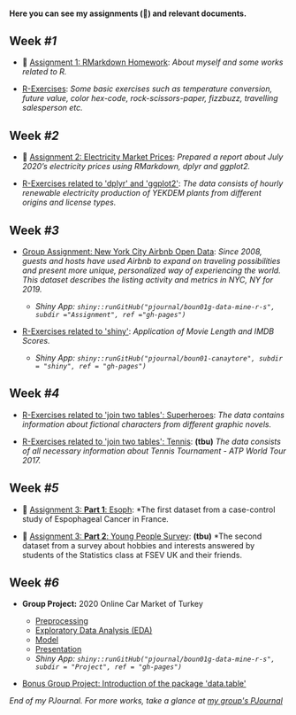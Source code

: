 #### Here you can see my assignments (🔴) and relevant documents.

## Week *#1*

- 🔴 [Assignment 1: RMarkdown Homework](assignment1_rmarkdown): *About myself and some works related to R.*

- [R-Exercises](exercises1): *Some basic exercises such as temperature conversion, future value, color hex-code, rock-scissors-paper, fizzbuzz, travelling salesperson etc.*

## Week *#2*

- 🔴 [Assignment 2: Electricity Market Prices](assignment2_dplyr_ggplot2): *Prepared a report about July 2020’s electricity prices using RMarkdown, dplyr and ggplot2.*

- [R-Exercises related to 'dplyr' and 'ggplot2'](exercises2_dplyr_ggplot2): *The data consists of hourly renewable electricity production of YEKDEM plants from different origins and license types.*

## Week *#3*

- [Group Assignment: New York City Airbnb Open Data](https://pjournal.github.io/boun01g-data-mine-r-s/Assignment/Airbnb.html): *Since 2008, guests and hosts have used Airbnb to expand on traveling possibilities and present more unique, personalized way of experiencing the world. This dataset describes the listing activity and metrics in NYC, NY for 2019.* 
  - _Shiny App: `shiny::runGitHub("pjournal/boun01g-data-mine-r-s", subdir ="Assignment", ref ="gh-pages")`_

- [R-Exercises related to 'shiny'](exercises3_shiny): *Application of Movie Length and IMDB Scores.*
  - _Shiny App: `shiny::runGitHub("pjournal/boun01-canaytore", subdir = "shiny", ref = "gh-pages")`_

## Week *#4*

- [R-Exercises related to 'join two tables': Superheroes](exercises4_join_superheroes): *The data contains information about fictional characters from different graphic novels.*

- [R-Exercises related to 'join two tables': Tennis](exercises4_join_tennis): **(tbu)** *The data consists of all necessary information about Tennis Tournament - ATP World Tour 2017.*

## Week *#5*

- 🔴 [Assignment 3: **Part 1**: Esoph](assignment3_esoph): *The first dataset from a case-control study of Espophageal Cancer in France.

- 🔴 [Assignment 3: **Part 2**: Young People Survey](assignment3_survey): **(tbu)** *The second dataset from a survey about hobbies and interests answered by students of the Statistics class at FSEV UK and their friends.

## Week *#6*

- **Group Project:** 2020 Online Car Market of Turkey
  - [Preprocessing](https://pjournal.github.io/boun01g-data-mine-r-s/Project/Preprocessing.html)
  - [Exploratory Data Analysis (EDA)](https://pjournal.github.io/boun01g-data-mine-r-s/Project/ExploratoryDataAnalysis.html)
  - [Model](https://pjournal.github.io/boun01g-data-mine-r-s/Project/Model.html)
  - [Presentation](https://pjournal.github.io/boun01g-data-mine-r-s/Project/Presentation.html#1)
  - _Shiny App: `shiny::runGitHub("pjournal/boun01g-data-mine-r-s", subdir = "Project", ref = "gh-pages")`_

- [Bonus Group Project: Introduction of the package 'data.table'](https://pjournal.github.io/boun01g-data-mine-r-s/data.table/datatable.html)


*End of my PJournal. For more works, take a glance at [my group's PJournal](https://pjournal.github.io/boun01g-data-mine-r-s/)*

